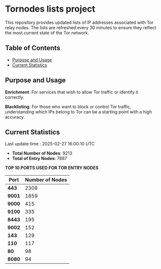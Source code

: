 # Tornodes lists project

This repository provides updated lists of IP addresses associated with Tor relay nodes. The lists are refreshed every 30 minutes to ensure they reflect the most current state of the Tor network.

## Table of Contents

- [Purpose and Usage](#purpose-and-usage)
- [Current Statistics](#current-statistics)


## Purpose and Usage

**Enrichment**: For services that wish to allow Tor traffic or identify it correctly.

**Blacklisting**: For those who want to block or control Tor traffic, understanding which IPs belong to Tor can be a starting point with a high accuracy.

## Current Statistics

Last update time : 2025-02-27 16:00:10 UTC

- **Total Number of Nodes**: 9213
- **Total of Entry Nodes**: 7887

**TOP 10 PORTS USED FOR TOR ENTRY NODES**

| **Port** | **Number of Nodes** |
|------|-----------------|
| **443**   | 2309  |
| **9001**   | 1859  |
| **9000**   | 415  |
| **9100**   | 335  |
| **8443**   | 195  |
| **9002**   | 152  |
| **143**   | 129  |
| **110**   | 117  |
| **80**   | 98  |
| **8080**   | 94  |

